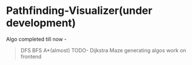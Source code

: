 # Pathfinding-Visualizer(under development)
Algo completed till now -
 >DFS
 >BFS
 >A*(almost)
TODO-
 >Dijkstra
 >Maze generating algos
 >work on frontend
